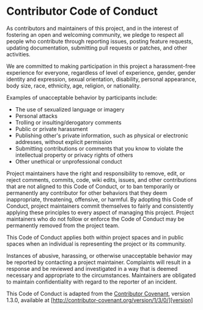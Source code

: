 # Contributor Code of Conduct

As contributors and maintainers of this project, and in the interest of fostering an open and welcoming community, we pledge to respect all
people who contribute through reporting issues, posting feature requests, updating documentation, submitting pull requests or patches, and
other activities.

We are committed to making participation in this project a harassment-free experience for everyone, regardless of level of experience,
gender, gender identity and expression, sexual orientation, disability, personal appearance, body size, race, ethnicity, age, religion, or
nationality.

Examples of unacceptable behavior by participants include:

* The use of sexualized language or imagery
* Personal attacks
* Trolling or insulting/derogatory comments
* Public or private harassment
* Publishing other's private information, such as physical or electronic addresses, without explicit permission
* Submitting contributions or comments that you know to violate the intellectual property or privacy rights of others
* Other unethical or unprofessional conduct

Project maintainers have the right and responsibility to remove, edit, or reject comments, commits, code, wiki edits, issues, and other
contributions that are not aligned to this Code of Conduct, or to ban temporarily or permanently any contributor for other behaviors that
they deem inappropriate, threatening, offensive, or harmful.
By adopting this Code of Conduct, project maintainers commit themselves to fairly and consistently applying these principles to every aspect
of managing this project. Project maintainers who do not follow or enforce the Code of Conduct may be permanently removed from the project
team.

This Code of Conduct applies both within project spaces and in public spaces when an individual is representing the project or its
community.

Instances of abusive, harassing, or otherwise unacceptable behavior may be reported by contacting a project maintainer. Complaints will
result in a response and be reviewed and investigated in a way that is deemed necessary and appropriate to the circumstances. Maintainers
are obligated to maintain confidentiality with regard to the reporter of an incident.

This Code of Conduct is adapted from the [Contributor Covenant][homepage], version 1.3.0, available
at [http://contributor-covenant.org/version/1/3/0/][version]

[homepage]: http://contributor-covenant.org

[version]: http://contributor-covenant.org/version/1/3/0/
